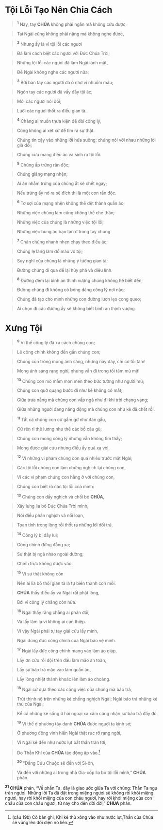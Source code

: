 # Tội Lỗi Tạo Nên Chia Cách

> <sup><b>1</b></sup> Này, tay **CHÚA** không phải ngắn mà không cứu được;
>


> Tai Ngài cũng không phải nặng mà không nghe được,
>


> <sup><b>2</b></sup> Nhưng ấy là vì tội lỗi các ngươi
>


> Đã làm cách biệt các ngươi với Đức Chúa Trời;
>


> Những tội lỗi các ngươi đã làm Ngài lánh mặt,
>


> Để Ngài không nghe các ngươi nữa;
>


> <sup><b>3</b></sup> Bởi bàn tay các ngươi đã ô nhơ vì nhuốm máu;
>


> Ngón tay các ngươi đã vấy đầy tội ác;
>


> Môi các ngươi nói dối;
>


> Lưỡi các ngươi thốt ra điều gian tà.
>


> <sup><b>4</b></sup> Chẳng ai muốn thưa kiện để đòi công lý,
>


> Cũng không ai xét xử để tìm ra sự thật.
>


> Chúng tin cậy vào những lời hứa suông; chúng nói với nhau những lời giả dối;
>


> Chúng cưu mang điều ác và sinh ra tội lỗi.
>


> <sup><b>5</b></sup> Chúng ấp trứng rắn độc;
>


> Chúng giăng mạng nhện;
>


> Ai ăn nhằm trứng của chúng ắt sẽ chết ngay;
>


> Nếu trứng ấy nở ra sẽ đích thị là một con rắn độc.
>


> <sup><b>6</b></sup> Tơ sợi của mạng nhện không thể dệt thành quần áo;
>


> Những việc chúng làm cũng không thể che thân;
>


> Những việc của chúng là những việc tội lỗi;
>


> Những việc hung ác bạo tàn ở trong tay chúng.
>


> <sup><b>7</b></sup> Chân chúng nhanh nhẹn chạy theo điều ác;
>


> Chúng lẹ làng làm đổ máu vô tội;
>


> Suy nghĩ của chúng là những ý tưởng gian tà;
>


> Đường chúng đi qua để lại hủy phá và điêu linh.
>


> <sup><b>8</b></sup> Đường đem lại bình an thịnh vượng chúng không hề biết đến;
>


> Đường chúng đi không có bóng dáng công lý nơi nào;
>


> Chúng đã tạo cho mình những con đường lươn lẹo cong queo;
>


> Ai chọn đi các đường ấy sẽ không biết bình an thịnh vượng.
>


# Xưng Tội

> <sup><b>9</b></sup> Vì thế công lý đã xa cách chúng con;
>


> Lẽ công chính không đến gần chúng con;
>


> Chúng con trông mong ánh sáng, nhưng này đây, chỉ có tối tăm!
>


> Mong ánh sáng rạng ngời, nhưng vẫn đi trong tối tăm mù mịt!
>


> <sup><b>10</b></sup> Chúng con mò mẫm mon men theo bức tường như người mù;
>


> Chúng con quờ quạng bước đi như kẻ không có mắt;
>


> Giữa trưa nắng mà chúng con vấp ngã như đi khi trời chạng vạng;
>


> Giữa những người đang năng động mà chúng con như kẻ đã chết rồi.
>


> <sup><b>11</b></sup> Tất cả chúng con cứ gầm gừ như đàn gấu,
>


> Cứ rên rỉ thê lương như thể các bồ câu gù;
>


> Chúng con mong công lý nhưng vẫn không tìm thấy;
>


> Mong được giải cứu nhưng điều ấy quá xa vời.
>


> <sup><b>12</b></sup> Vì những vi phạm chúng con quá nhiều trước mặt Ngài;
>


> Các tội lỗi chúng con làm chứng nghịch lại chúng con,
>


> Vì các vi phạm chúng con hằng ở với chúng con,
>


> Chúng con biết rõ các tội lỗi của mình:
>


> <sup><b>13</b></sup> Chúng con dấy nghịch và chối bỏ **CHÚA**,
>


> Xây lưng lìa bỏ Đức Chúa Trời mình,
>


> Nói điều phản nghịch và nổi loạn,
>


> Toan tính trong lòng rồi thốt ra những lời dối trá.
>


> <sup><b>14</b></sup> Công lý bị đẩy lui;
>


> Công chính đứng đằng xa;
>


> Sự thật bị ngã nhào ngoài đường;
>


> Chính trực không được vào.
>


> <sup><b>15</b></sup> Vì sự thật không còn
>


> Nên ai lìa bỏ thói gian tà là tự biến thành con mồi.
>


> **CHÚA** thấy điều ấy và Ngài rất phật lòng,
>


> Bởi vì công lý chẳng còn nữa.
>


> <sup><b>16</b></sup> Ngài thấy rằng chẳng ai phản đối,
>


> Và lấy làm lạ vì không ai can thiệp.
>


> Vì vậy Ngài phải tự tay giải cứu lấy mình,
>


> Ngài dùng đức công chính của Ngài bảo vệ mình.
>


> <sup><b>17</b></sup> Ngài lấy đức công chính mang vào làm áo giáp,
>


> Lấy ơn cứu rỗi đội trên đầu làm mão an toàn,
>


> Lấy sự báo trả mặc vào làm quần áo,
>


> Lấy lòng nhiệt thành khoác lên làm áo choàng.
>


> <sup><b>18</b></sup> Ngài cứ dựa theo các công việc của chúng mà báo trả,
>


> Trút thịnh nộ trên những kẻ chống nghịch Ngài; Ngài báo trả những kẻ thù của Ngài;
>


> Kể cả những kẻ sống ở hải ngoại xa xăm cũng nhận sự báo trả đầy đủ.
>


> <sup><b>19</b></sup> Vì thế ở phương tây danh **CHÚA** được người ta kính sợ;
>


> Ở phương đông vinh hiển Ngài thật rực rỡ rạng ngời,
>


> Vì Ngài sẽ đến như nước lụt bất thần tràn tới,
>


> Do Thần Khí của **CHÚA** tác động ập vào.[^1]
>


> <sup><b>20</b></sup> “Đấng Cứu Chuộc sẽ đến với Si-ôn,
>


> Và đến với những ai trong nhà Gia-cốp lìa bỏ tội lỗi mình,” **CHÚA** phán.
>

<sup><b>21</b></sup> **CHÚA** phán, “Về phần Ta, đây là giao ước giữa Ta với chúng: Thần Ta ngự trên ngươi. Những lời Ta đã đặt trong miệng ngươi sẽ không rời khỏi miệng ngươi, hay rời khỏi miệng của con cháu ngươi, hay rời khỏi miệng của con cháu của con cháu ngươi, từ nay cho đến đời đời,” **CHÚA** phán.

[^1]: (câu 19b) Có bản ghi, Khi kẻ thù xông vào như nước lụt,Thần của Chúa sẽ vùng lên đối diện nó liền.